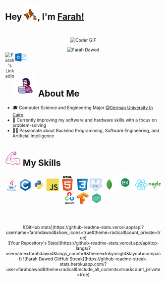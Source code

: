 # Hey<img src="https://github.com/farahdawod/farahdawod/blob/main/media/wave.gif" width="50px">, I'm [Farah!](https://www.linkedin.com/in/farah-dawod-48847a212/) 
<br/>
<p align="center">
  <img src="https://i.giphy.com/media/v1.Y2lkPTc5MGI3NjExeHk4cHpldWlqdGpwZndxcWQzdGQ2Njg1ejR2YWllcnRnN296MzlkOCZlcD12MV9pbnRlcm5hbF9naWZfYnlfaWQmY3Q9Zw/CuuSHzuc0O166MRfjt/giphy.gif" alt="Coder GIF" width="500" height="400">
</p>

<div align="center">
  <img src="https://komarev.com/ghpvc/?username=farahdawod&label=Profile%20views&color=0e75b6&style=flat" alt="Farah Dawod" />
</div>

<div align="center">
<a href="https://www.linkedin.com/in/farah-dawod-48847a212/"><img align="left" alt="Farah's LinkedIn" width="30px" src="https://user-images.githubusercontent.com/76125650/140648921-7692f46e-76c4-47f6-8c1f-383841428bbe.png" draggable="false" /></a>
<a href="mailto:farahdawod@outlook.com"><img align="left" alt="Farah's Email" height="32px" width="40px" src="media/outlook.png" draggable="false" /></a>
</div>

<br />
<br />

# <img src="media/woman.gif" width="70" draggable="false" > About Me

- 🎓 Computer Science and Engineering Major [@German University In Cairo](https://www.guc.edu.eg)
- 🚧 Currently improving my software and hardware skills with a focus on problem-solving
- 👨‍💻 Passionate about Backend Programming, Software Engineering, and Artificial Intelligence

# <img src="media/arm.gif" width="50" draggable="false"> My Skills

<div align="center">
<code><img height="40" title="Java" src="https://github.com/devicons/devicon/blob/master/icons/java/java-original.svg"></code>
<code><img height="40" title="C" src="https://raw.githubusercontent.com/devicons/devicon/master/icons/c/c-original.svg"></code>
<code><img height="40" title="Python" src="https://raw.githubusercontent.com/github/explore/80688e429a7d4ef2fca1e82350fe8e3517d3494d/topics/python/python.png"></code>
<code><img height="40" title="JavaScript" src="https://raw.githubusercontent.com/github/explore/80688e429a7d4ef2fca1e82350fe8e3517d3494d/topics/javascript/javascript.png"></code>
<code><img height="48" title="HTML" src="https://raw.githubusercontent.com/github/explore/80688e429a7d4ef2fca1e82350fe8e3517d3494d/topics/html/html.png"></code>
<code><img height="40" title="CSS" src="https://github.com/devicons/devicon/blob/master/icons/css3/css3-original.svg"></code>
<code><img height="40" title="SQL" src="media/sql.svg"></code>
<code><img height="40" title="MongoDB" src="https://github.com/devicons/devicon/blob/master/icons/mongodb/mongodb-original.svg"></code>
<code><img height="55" title="Express" src="media/express.png"></code>
<code><img height="40" title="React" src="https://github.com/devicons/devicon/blob/master/icons/react/react-original.svg"></code>
<code><img height="40" title="Node.js" src="https://github.com/devicons/devicon/blob/master/icons/nodejs/nodejs-plain-wordmark.svg"></code>
<code><img height="40" title="OpenCV" src="https://github.com/devicons/devicon/blob/master/icons/opencv/opencv-original-wordmark.svg"></code>
<code><img height="40" title="Tensorflow" src="media/tensorflow.svg"></code>
<code><img height="40" title="Assembly" src="media/asm.png"></code>
</div>

<br /><br />

<div align="center">
  ![GitHub stats](https://github-readme-stats.vercel.app/api?username=farahdawod&show_icons=true&theme=radical&count_private=true)
  <br>
  ![Your Repository's Stats](https://github-readme-stats.vercel.app/api/top-langs/?username=farahdawod&langs_count=9&theme=tokyonight&layout=compact)
  ![Farah Dawod GitHub Streak](https://github-readme-streak-stats.herokuapp.com/?user=farahdawod&theme=radical&include_all_commits=true&count_private=true) 
</div>


<!--
**farahdawod/farahdawod** is a ✨ _special_ ✨ repository because its `README.md` (this file) appears on your GitHub profile.

Here are some ideas to get you started:

- 🔭 I’m currently working on ...
- 🌱 I’m currently learning ...
- 👯 I’m looking to collaborate on ...
- 🤔 I’m looking for help with ...
- 💬 Ask me about ...
- 📫 How to reach me: ...
- 😄 Pronouns: ...
- ⚡ Fun fact: ...
-->
